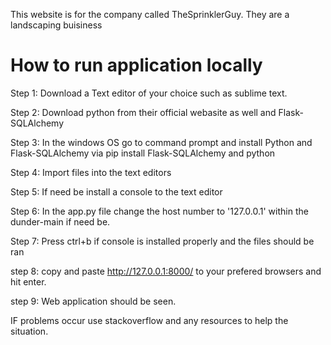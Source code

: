 This website is for the company called TheSprinklerGuy.
They are a landscaping buisiness

# How to run application locally
Step 1: Download a Text editor of your choice such as sublime text.

Step 2: Download python from their official webasite as well and Flask-SQLAlchemy

Step 3: In the windows OS go to command prompt and install Python and Flask-SQLAlchemy via pip install Flask-SQLAlchemy and python

Step 4: Import files into the text editors

Step 5: If need be install a console to the text editor

Step 6: In the app.py file change the host number to '127.0.0.1' within the dunder-main if need be.

Step 7: Press ctrl+b if console is installed properly and the files should be ran

step 8: copy and paste http://127.0.0.1:8000/ to your prefered browsers and hit enter.

step 9: Web application should be seen.

IF problems occur use stackoverflow and any resources to help the situation.
